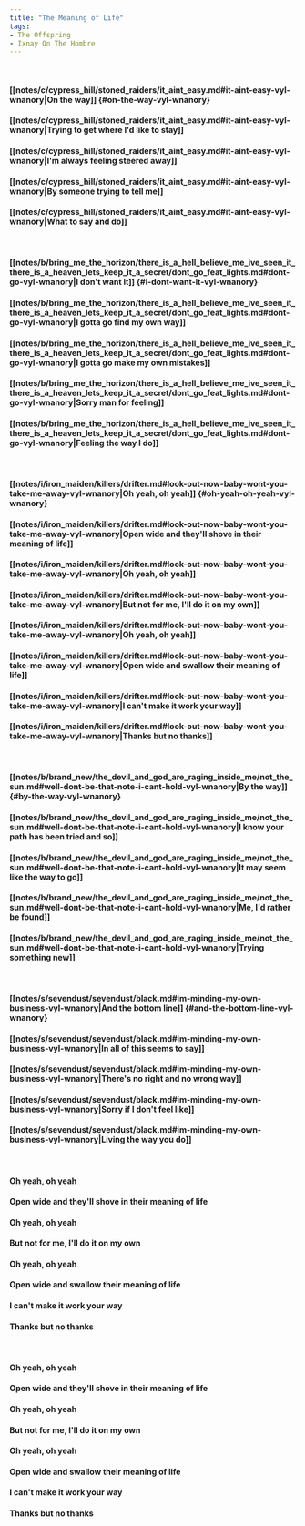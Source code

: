 ```yaml
---
title: "The Meaning of Life"
tags:
- The Offspring
- Ixnay On The Hombre
---
```

&nbsp;
#### [[notes/c/cypress_hill/stoned_raiders/it_aint_easy.md#it-aint-easy-vyl-wnanory|On the way]] {#on-the-way-vyl-wnanory}
#### [[notes/c/cypress_hill/stoned_raiders/it_aint_easy.md#it-aint-easy-vyl-wnanory|Trying to get where I'd like to stay]]
#### [[notes/c/cypress_hill/stoned_raiders/it_aint_easy.md#it-aint-easy-vyl-wnanory|I'm always feeling steered away]]
#### [[notes/c/cypress_hill/stoned_raiders/it_aint_easy.md#it-aint-easy-vyl-wnanory|By someone trying to tell me]]
#### [[notes/c/cypress_hill/stoned_raiders/it_aint_easy.md#it-aint-easy-vyl-wnanory|What to say and do]]
&nbsp;
#### [[notes/b/bring_me_the_horizon/there_is_a_hell_believe_me_ive_seen_it_there_is_a_heaven_lets_keep_it_a_secret/dont_go_feat_lights.md#dont-go-vyl-wnanory|I don't want it]] {#i-dont-want-it-vyl-wnanory}
#### [[notes/b/bring_me_the_horizon/there_is_a_hell_believe_me_ive_seen_it_there_is_a_heaven_lets_keep_it_a_secret/dont_go_feat_lights.md#dont-go-vyl-wnanory|I gotta go find my own way]]
#### [[notes/b/bring_me_the_horizon/there_is_a_hell_believe_me_ive_seen_it_there_is_a_heaven_lets_keep_it_a_secret/dont_go_feat_lights.md#dont-go-vyl-wnanory|I gotta go make my own mistakes]]
#### [[notes/b/bring_me_the_horizon/there_is_a_hell_believe_me_ive_seen_it_there_is_a_heaven_lets_keep_it_a_secret/dont_go_feat_lights.md#dont-go-vyl-wnanory|Sorry man for feeling]]
#### [[notes/b/bring_me_the_horizon/there_is_a_hell_believe_me_ive_seen_it_there_is_a_heaven_lets_keep_it_a_secret/dont_go_feat_lights.md#dont-go-vyl-wnanory|Feeling the way I do]]
&nbsp;
#### [[notes/i/iron_maiden/killers/drifter.md#look-out-now-baby-wont-you-take-me-away-vyl-wnanory|Oh yeah, oh yeah]] {#oh-yeah-oh-yeah-vyl-wnanory}
#### [[notes/i/iron_maiden/killers/drifter.md#look-out-now-baby-wont-you-take-me-away-vyl-wnanory|Open wide and they'll shove in their meaning of life]]
#### [[notes/i/iron_maiden/killers/drifter.md#look-out-now-baby-wont-you-take-me-away-vyl-wnanory|Oh yeah, oh yeah]]
#### [[notes/i/iron_maiden/killers/drifter.md#look-out-now-baby-wont-you-take-me-away-vyl-wnanory|But not for me, I'll do it on my own]]
#### [[notes/i/iron_maiden/killers/drifter.md#look-out-now-baby-wont-you-take-me-away-vyl-wnanory|Oh yeah, oh yeah]]
#### [[notes/i/iron_maiden/killers/drifter.md#look-out-now-baby-wont-you-take-me-away-vyl-wnanory|Open wide and swallow their meaning of life]]
#### [[notes/i/iron_maiden/killers/drifter.md#look-out-now-baby-wont-you-take-me-away-vyl-wnanory|I can't make it work your way]]
#### [[notes/i/iron_maiden/killers/drifter.md#look-out-now-baby-wont-you-take-me-away-vyl-wnanory|Thanks but no thanks]]
&nbsp;
#### [[notes/b/brand_new/the_devil_and_god_are_raging_inside_me/not_the_sun.md#well-dont-be-that-note-i-cant-hold-vyl-wnanory|By the way]] {#by-the-way-vyl-wnanory}
#### [[notes/b/brand_new/the_devil_and_god_are_raging_inside_me/not_the_sun.md#well-dont-be-that-note-i-cant-hold-vyl-wnanory|I know your path has been tried and so]]
#### [[notes/b/brand_new/the_devil_and_god_are_raging_inside_me/not_the_sun.md#well-dont-be-that-note-i-cant-hold-vyl-wnanory|It may seem like the way to go]]
#### [[notes/b/brand_new/the_devil_and_god_are_raging_inside_me/not_the_sun.md#well-dont-be-that-note-i-cant-hold-vyl-wnanory|Me, I'd rather be found]]
#### [[notes/b/brand_new/the_devil_and_god_are_raging_inside_me/not_the_sun.md#well-dont-be-that-note-i-cant-hold-vyl-wnanory|Trying something new]]
&nbsp;
#### [[notes/s/sevendust/sevendust/black.md#im-minding-my-own-business-vyl-wnanory|And the bottom line]] {#and-the-bottom-line-vyl-wnanory}
#### [[notes/s/sevendust/sevendust/black.md#im-minding-my-own-business-vyl-wnanory|In all of this seems to say]]
#### [[notes/s/sevendust/sevendust/black.md#im-minding-my-own-business-vyl-wnanory|There's no right and no wrong way]]
#### [[notes/s/sevendust/sevendust/black.md#im-minding-my-own-business-vyl-wnanory|Sorry if I don't feel like]]
#### [[notes/s/sevendust/sevendust/black.md#im-minding-my-own-business-vyl-wnanory|Living the way you do]]
&nbsp;
#### Oh yeah, oh yeah
#### Open wide and they'll shove in their meaning of life
#### Oh yeah, oh yeah
#### But not for me, I'll do it on my own
#### Oh yeah, oh yeah
#### Open wide and swallow their meaning of life
#### I can't make it work your way
#### Thanks but no thanks
&nbsp;
#### Oh yeah, oh yeah
#### Open wide and they'll shove in their meaning of life
#### Oh yeah, oh yeah
#### But not for me, I'll do it on my own
#### Oh yeah, oh yeah
#### Open wide and swallow their meaning of life
#### I can't make it work your way
#### Thanks but no thanks
